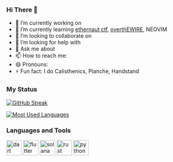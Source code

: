 ### Hi There 👋

- 🔭 I’m currently working on
- 🌱 I’m currently learning [ethernaut ctf](https://ethernaut.openzeppelin.com/), [overthEWIRE](https://overthewire.org/wargames/bandit/), NEOVIM
- 👯 I’m looking to collaborate on 
- 🤔 I’m looking for help with
- 💬 Ask me about
- 📫 How to reach me:
- 😄 Pronouns:
- ⚡ Fun fact: I do Calisthenics, Planche, Handstand

### My Status

<!-- [![Shungo's github activity graph](https://github-readme-activity-graph.cyclic.app/graph?username=shungo0222&theme=react)](https://github-readme-activity-graph.cyclic.app/graph?username=shungo0222&theme=react) -->

[![GitHub Streak](http://github-readme-streak-stats.herokuapp.com?user=shungo0222&theme=dark&hide_border=true&currStreakNum=DD2727)](https://git.io/streak-stats)

[![Most Used Languages](https://github-readme-stats.vercel.app/api/top-langs/?username=shungo0222&langs_count=8&count_private=true&layout=compact&theme=react&hide_border=true&bg_color=1d2a3a)](https://github-readme-stats.vercel.app/api/top-langs/?username=shungo0222&langs_count=8&count_private=true&layout=compact&theme=react&hide_border=true&bg_color=1d2a3a)

### Languages and Tools
<a href="https://dart.dev" target="_blank"><img src="https://www.vectorlogo.zone/logos/dartlang/dartlang-icon.svg" alt="dart" width="40" height="40"/></a>
<a href="https://flutter.dev" target="_blank"><img src="https://www.vectorlogo.zone/logos/flutterio/flutterio-icon.svg" alt="flutter" width="40" height="40"/></a>
<a href="https://solana.com/" target="_blank"><img src="https://solana.com/src/img/branding/solanaLogoMark.svg" alt="solana" width="40" height="40"/></a>
<a href="https://www.rust-lang.org/" target="_blank"><img src="https://foundation.rust-lang.org/img/rust-logo-blk.svg" alt="rust" width="40" height="40"/></a>
<a href="https://www.python.org/" target="_blank"><img src="https://s3.dualstack.us-east-2.amazonaws.com/pythondotorg-assets/media/files/python-logo-only.svg" alt="python" width="40" height="40"/></a>
